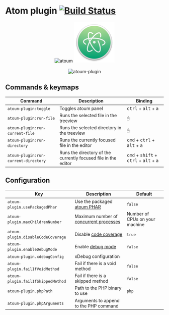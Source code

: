 # Atom plugin [![Build Status](https://travis-ci.org/atoum/atom-plugin.svg?branch=master)](https://travis-ci.org/atoum/atom-plugin)

<p align="center">
    <img src="http://downloads.atoum.org/images/logo.png" alt="atoum"/>
    <img src="https://raw.githubusercontent.com/atom/atom/master/resources/app-icons/stable/png/128.png" alt="atom"/>
    <br/><br/>
    <img src="https://raw.githubusercontent.com/atoum/atom-plugin/master/resources/preview.png" alt="atoum-plugin"/>
</p>

## Commands & keymaps

| Command                              | Description                                                    | Binding                                                                             |
|--------------------------------------|----------------------------------------------------------------|-------------------------------------------------------------------------------------|
| `atoum-plugin:toggle`                | Toggles atoum panel                                            | <kbd>ctrl</kbd> + <kbd>alt</kbd> + <kbd>a</kbd>                                     |
| `atoum-plugin:run-file`              | Runs the selected file in the treeview                         | 🖱                                                                                   |
| `atoum-plugin:run-current-file`      | Runs the selected directory in the treeview                    | 🖱                                                                                   |
| `atoum-plugin:run-directory`         | Runs the currently focused file in the editor                  | <kbd>cmd</kbd> + <kbd>ctrl</kbd> + <kbd>alt</kbd> + <kbd>a</kbd>                    |
| `atoum-plugin:run-current-directory` | Runs the directory of the currently focused file in the editor | <kbd>cmd</kbd> + <kbd>shift</kbd> + <kbd>ctrl</kbd> + <kbd>alt</kbd> + <kbd>a</kbd> |

## Configuration

| Key                                | Description                            | Default                        |
|------------------------------------|----------------------------------------|--------------------------------|
| `atoum-plugin.usePackagedPhar`     | Use the packaged [atoum PHAR](http://docs.atoum.org/en/latest/getting_started.html?highlight=phar#phar-archive)                                     | `false`                        |
| `atoum-plugin.maxChildrenNumber`   | Maximum number of [concurrent processes](http://docs.atoum.org/en/latest/option_cli.html?highlight=process#mcn-integer-max-children-number-integer) | Number of CPUs on your machine |
| `atoum-plugin.disableCodeCoverage` | Disable [code coverage](http://docs.atoum.org/en/latest/option_cli.html?highlight=process#ncc-no-code-coverage)                                     | `true`                         |
| `atoum-plugin.enableDebugMode`     | Enable [debug mode](http://docs.atoum.org/en/latest/written_help.html#le-mode-debug)                                                                | `false`                        |
| `atoum-plugin.xdebugConfig`        | xDebug configuration                                                                                                                                | ` `                            |
| `atoum-plugin.failIfVoidMethod`    | Fail if there is a void method                                                                                                                      | `false`                        |
| `atoum-plugin.failIfSkippedMethod` | Fail if there is a skipped method                                                                                                                   | `false`                        |
| `atoum-plugin.phpPath`             | Path to the PHP binary to use                                                                                                                       | `php`                          |
| `atoum-plugin.phpArguments`        | Arguments to append to the PHP command                                                                                                              | ` `                            |
